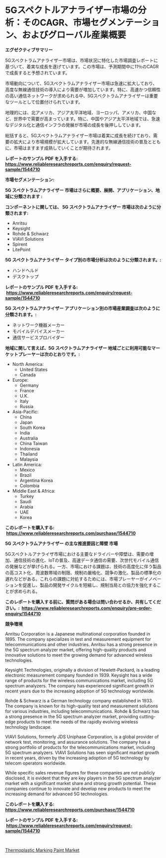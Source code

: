 <p><h1>5Gスペクトルアナライザー市場の分析：そのCAGR、市場セグメンテーション、およびグローバル産業概要</h1></p><p><strong>エグゼクティブサマリー</strong></p>
<p><p>5Gスペクトラムアナライザー市場は、市場状況に特化した市場調査レポートに基づいて、着実な成長を遂げています。この市場は、予測期間中に11％のCAGRで成長すると予想されています。</p><p>市場動向について、5Gスペクトラムアナライザー市場は急速に拡大しており、高度な無線通信技術の導入により需要が増加しています。特に、高速かつ信頼性の高い通信ネットワークが求められる中、5Gスペクトラムアナライザーは重要なツールとして位置付けられています。</p><p>地理的には、北アメリカ、アジア太平洋地域、ヨーロッパ、アメリカ、中国など、世界中で需要が高まっています。特に、中国やアジア太平洋地域では、急速なデジタル化と通信インフラの発展が市場の成長を後押ししています。</p><p>総括すると、5Gスペクトラムアナライザー市場は着実に成長を続けており、需要の拡大により市場規模が拡大しています。先進的な無線通信技術の普及とともに、市場はますます成熟していくことが期待されます。</p></p>
<p><strong>レポートのサンプル PDF を入手する: <a href="https://www.reliableresearchreports.com/enquiry/request-sample/1544710">https://www.reliableresearchreports.com/enquiry/request-sample/1544710</a></strong></p>
<p><strong>市場セグメンテーション:</strong></p>
<p><strong> 5G スペクトラムアナライザー 市場はさらに概要、展開、アプリケーション、地域に分類されます :</strong></p>
<p><strong>コンポーネントに関しては、 5G スペクトラムアナライザー 市場は次のように分類されます: &nbsp;</strong></p>
<p><ul><li>Anritsu</li><li>Keysight</li><li>Rohde & Schwarz</li><li>VIAVI Solutions</li><li>Spirent</li><li>LitePoint</li></ul></p>
<p><strong> 5G スペクトラムアナライザー タイプ別の市場分析は次のように分類されます。:</strong></p>
<p><ul><li>ハンドヘルド</li><li>デスクトップ</li></ul></p>
<p><strong>レポートのサンプル PDF を入手する: &nbsp;<a href="https://www.reliableresearchreports.com/enquiry/request-sample/1544710">https://www.reliableresearchreports.com/enquiry/request-sample/1544710</a></strong></p>
<p><strong> 5G スペクトラムアナライザー アプリケーション別の市場産業調査は次のように分類されます。:</strong></p>
<p><ul><li>ネットワーク機器メーカー</li><li>モバイルデバイスメーカー</li><li>通信サービスプロバイダー</li></ul></p>
<p><strong>地域に関して言えば、5G スペクトラムアナライザー 地域ごとに利用可能なマーケットプレーヤーは次のとおりです。:</strong></p>
<p><ul>
    <li>
        North America:
        <ul>
            <li>United States</li>
            <li>Canada</li>
        </ul>
    </li>
    <li>
        Europe:
        <ul>
            <li>Germany</li>
            <li>France</li>
            <li>U.K.</li>
            <li>Italy</li>
            <li>Russia</li>
        </ul>
    </li>
    <li>
        Asia-Pacific:
        <ul>
            <li>China</li>
            <li>Japan</li>
            <li>South Korea</li>
            <li>India</li>
            <li>Australia</li>
            <li>China Taiwan</li>
            <li>Indonesia</li>
            <li>Thailand</li>
            <li>Malaysia</li>
        </ul>
    </li>
    <li>
        Latin America:
        <ul>
            <li>Mexico</li>
            <li>Brazil</li>
            <li>Argentina Korea</li>
            <li>Colombia</li>
        </ul>
    </li>
    <li>
        Middle East & Africa:
        <ul>
            <li>Turkey</li>
            <li>Saudi</li>
            <li>Arabia</li>
            <li>UAE</li>
            <li>Korea</li>
        </ul>
    </li>
    </ul></p>
<p><strong>このレポートを購入する: &nbsp;<a href="https://www.reliableresearchreports.com/purchase/1544710">https://www.reliableresearchreports.com/purchase/1544710</a></strong></p>
<p><strong>5G スペクトラムアナライザー の主な推進要因と障壁 市場</strong></p>
<p><p>5Gスペクトルアナライザ市場における主要なドライバーや障壁は、需要の増加、通信技術の進化、IoTの普及、高速データ通信の需要、次世代モバイル通信の発展などが挙げられる。一方、市場における課題は、技術の高度化に伴う製品の高コスト化、周波数帯域の制限、規制の厳格化、競争の激化、製品の標準化の遅れなどがある。これらの課題に対処するためには、市場プレーヤーがイノベーションを促進し、製品の開発サイクルを短縮し、規制当局との協力を強化することが求められる。</p></p>
<p><strong>このレポートを購入する前に、質問がある場合は問い合わせるか、共有してください。:&nbsp; <a href="https://www.reliableresearchreports.com/enquiry/pre-order-enquiry/1544710">https://www.reliableresearchreports.com/enquiry/pre-order-enquiry/1544710</a></strong></p>
<p><strong>競争環境</strong></p>
<p><p>Anritsu Corporation is a Japanese multinational corporation founded in 1895. The company specializes in test and measurement equipment for telecommunications and other industries. Anritsu has a strong presence in the 5G spectrum analyzer market, offering high-quality products and innovative solutions to meet the growing demand for advanced wireless technologies.</p><p>Keysight Technologies, originally a division of Hewlett-Packard, is a leading electronic measurement company founded in 1939. Keysight has a wide range of products for the wireless communications market, including 5G spectrum analyzers. The company has experienced significant growth in recent years due to the increasing adoption of 5G technology worldwide.</p><p>Rohde & Schwarz is a German technology company established in 1933. The company is known for its high-quality test and measurement solutions for various industries, including telecommunications. Rohde & Schwarz has a strong presence in the 5G spectrum analyzer market, providing cutting-edge products to meet the needs of the rapidly evolving wireless technology landscape.</p><p>VIAVI Solutions, formerly JDS Uniphase Corporation, is a global provider of network test, monitoring, and assurance solutions. The company has a strong portfolio of products for the telecommunications market, including 5G spectrum analyzers. VIAVI Solutions has seen significant market growth in recent years, driven by the increasing adoption of 5G technology by telecom operators worldwide.</p><p>While specific sales revenue figures for these companies are not publicly disclosed, it is evident that they are key players in the 5G spectrum analyzer market with a significant market share and strong growth potential. These companies continue to innovate and develop new products to meet the increasing demand for advanced 5G technologies.</p></p>
<p><strong>このレポートを購入する: &nbsp; <a href="https://www.reliableresearchreports.com/purchase/1544710">https://www.reliableresearchreports.com/purchase/1544710</a></strong></p>
<p><strong>レポートのサンプル PDF を入手する: &nbsp;<a href="https://www.reliableresearchreports.com/enquiry/request-sample/1544710">https://www.reliableresearchreports.com/enquiry/request-sample/1544710</a></strong><strong></strong></p>
<p>&nbsp;</p>
<p><p><a href="https://noble-drawer-34c.notion.site/Thermoplastic-Marking-Paint-Market-Centers-on-Aspects-such-as-Market-Growth-Market-Share-Market-Op-9e1d24d6339349c5b8048f581612100c">Thermoplastic Marking Paint Market</a></p></p>